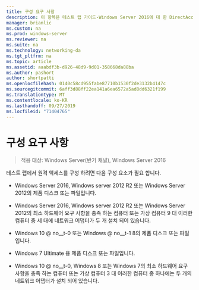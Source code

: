 ```yaml
---
title: 구성 요구 사항
description: 이 항목은 테스트 랩 가이드-Windows Server 2016에 대 한 DirectAccess 멀티 사이트 배포 시연의 일부입니다.
manager: brianlic
ms.custom: na
ms.prod: windows-server
ms.reviewer: na
ms.suite: na
ms.technology: networking-da
ms.tgt_pltfrm: na
ms.topic: article
ms.assetid: aaabdf3b-d926-48d9-9d01-358668da88ba
ms.author: pashort
author: shortpatti
ms.openlocfilehash: 0140c58cd955fabe87710b1530f2de3132b4147c
ms.sourcegitcommit: 6aff3d88ff22ea141a6ea6572a5ad8dd6321f199
ms.translationtype: MT
ms.contentlocale: ko-KR
ms.lasthandoff: 09/27/2019
ms.locfileid: "71404765"
---
```

# <a name="configuration-requirements"></a>구성 요구 사항

>적용 대상: Windows Server(반기 채널), Windows Server 2016

테스트 랩에서 원격 액세스를 구성 하려면 다음 구성 요소가 필요 합니다.  
  
-   Windows Server 2016, Windows server 2012 R2 또는 Windows Server 2012의 제품 디스크 또는 파일입니다.  
  
-   Windows Server 2016, Windows server 2012 R2 또는 Windows Server 2012의 최소 하드웨어 요구 사항을 충족 하는 컴퓨터 또는 가상 컴퓨터 9 대 이러한 컴퓨터 중 세 대에 네트워크 어댑터가 두 개 설치 되어 있습니다.  
  
-   Windows 10 @ no__t-0 또는 Windows @ no__t-1 8의 제품 디스크 또는 파일입니다.  
  
-   Windows 7 Ultimate 용 제품 디스크 또는 파일입니다.  
  
-   Windows 10 @ no__t-0, Windows 8 또는 Windows 7의 최소 하드웨어 요구 사항을 충족 하는 컴퓨터 또는 가상 컴퓨터 3 대 이러한 컴퓨터 중 하나에는 두 개의 네트워크 어댑터가 설치 되어 있습니다.  
  


